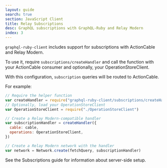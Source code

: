 ```yaml
---
layout: guide
search: true
section: JavaScript Client
title: Relay Subscriptions
desc: GraphQL subscriptions with GraphQL-Ruby and Relay Modern
index: 3
---
```


`graphql-ruby-client` includes support for subscriptions with ActionCable and Relay Modern.

To use it, require `subscriptions/createHandler` and call the function with your ActionCable consumer and optionally, your OperationStoreClient.

With this configuration, `subscription` queries will be routed to ActionCable.

For example:

```js
// Require the helper function
var createHandler = require("graphql-ruby-client/subscriptions/createHandler")
// Optionally, load your OperationStoreClient
var OperationStoreClient = require("./OperationStoreClient")

// Create a Relay Modern-compatible handler
var subscriptionHandler = createHandler({
  cable: cable,
  operations: OperationStoreClient,
})

// Create a Relay Modern network with the handler
var network = Network.create(fetchQuery, subscriptionHandler)
```

See the Subscriptions guide for information about server-side setup.
